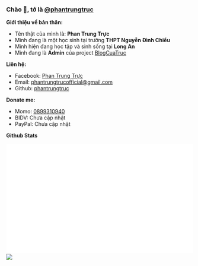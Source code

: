 ### Chào 👋, tớ là [@phantrungtruc](https://github.com/phantrungtruc)

**Giới thiệu về bản thân:**

 - Tên thật của mình là: **Phan Trung Trực**
 - Mình đang là một học sinh tại trường **THPT Nguyễn Đình Chiểu**
 - Mình hiện đang học tập và sinh sống tại **Long An**
 - Mình đang là **Admin** của project [BlogCuaTruc](http://www.blogcuatruc.eu.org/)

**Liên hệ:**
 
 - Facebook: [Phan Trung Trực](https://fb.me/anonytruc.user)
 - Email: [phantrungtrucofficial@gmail.com](mailto:phantrungtrucofficial@gmail.com)
 - Github: [phantrungtruc](https://github.com/phantrungtruc)

**Donate me:**
 - Momo: [0899310940](https://nhantien.momo.vn/0899310940)
 - BIDV: Chưa cập nhật
 - PayPal: Chưa cập nhật

**Github Stats**

![]()![](https://raw.githubusercontent.com/maihuybao/stats/master/generated/languages.svg)
![]()![](http://github-readme-streak-stats.herokuapp.com?user=maihuybao) 
